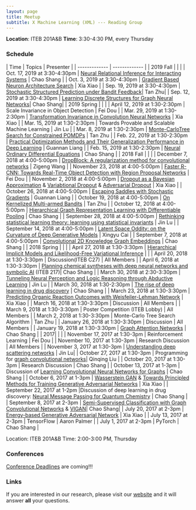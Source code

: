 ```yaml
---
layout: page
title: Meetup
subtitle: X Machine Learning (XML) --- Reading Group
---
```


**Location**: ITEB 201A&B    **Time**: 3:30-4:30 PM, every Thursday

### Schedule

| Time  | Topics | Presenter |
| ------------- | ------------- |
| 2019 Fall | | |
| Oct. 17, 2019 at 3:30-4:30pm | [Neural Relational Inference for Interacting Systems](https://arxiv.org/abs/1802.04687) | Chao Shang |
| Oct. 3, 2019 at 3:30-4:30pm | [Gradient Based Neuron Architecture Search](https://arxiv.org/pdf/1806.09055.pdf) | Xia Xiao |
| Sep. 19, 2019 at 3:30-4:30pm | [Stochastic Structured Prediction under Bandit Feedback](https://arxiv.org/pdf/1606.00739.pdf)| Tan Zhu|
| Sep. 12, 2019 at 3:30-4:30pm | [Learning Discrete Structures for Graph Neural Networks](https://arxiv.org/pdf/1903.11960.pdf)| Chao Shang|
| 2019 Spring | | |
| April 12, 2019 at 1:30-2:30pm | Scale Invariance in Object Detection | Fei Dou |
| Mar. 29, 2019 at 1:30-2:30pm | [Transformation Invariance in Convolution Neural Networks](https://arxiv.org/abs/1506.02025) | Xia Xiao |
| Mar. 15, 2019 at 1:30-2:30pm | Towards Provable and Scalable Machine Learning | Jin Lu |
| Mar. 8, 2019 at 1:30-2:30pm | [Monte-CarloTree Search for Constrained POMDPs](http://papers.nips.cc/paper/8017-monte-carlo-tree-search-for-constrained-pomdps) | Tan Zhu |
| Feb. 22, 2019 at 1:30-2:30pm | [Practical Optimization Methods and Their Generalization Performance in Deep Learning](https://arxiv.org/pdf/1802.05074.pdf) | Guannan Liang |
| Feb. 15, 2019 at 1:30-2:30pm | [Neural Ordinary Differential Equations](https://arxiv.org/pdf/1806.07366.pdf) | Chao Shang |
| 2018 Fall | | |
| December 7, 2018 at 4:00-5:00pm | [DropBlock: A regularization method for convolutional networks](https://papers.nips.cc/paper/8271-dropblock-a-regularization-method-for-convolutional-networks) | Zigeng Wang |
| November 23, 2018 at 4:00-5:00pm | [Faster R-CNN: Towards Real-Time Object Detection with Region Proposal Networks](https://arxiv.org/abs/1506.01497) | Fei Dou |
| November 2, 2018 at 4:00-5:00pm | [Dropout as a Bayesian Approximation](https://arxiv.org/pdf/1506.02142.pdf) & [Variabtional Dropout](https://arxiv.org/abs/1506.02557) & [Adversarial Dropout](https://openreview.net/pdf?id=HJIoJWZCZ) | Xia Xiao |
| October 26, 2018 at 4:00-5:00pm | [Escaping Saddles with Stochastic Gradients](https://arxiv.org/abs/1803.05999) | Guannan Liang |
| October 19, 2018 at 4:00-5:00pm | [On Kernelized Multi-armed Bandits](https://arxiv.org/pdf/1704.00445.pdf) | Tan Zhu |
| October 12, 2018 at 4:00-5:00pm | [Hierarchical Graph Representation Learning with Differentiable Pooling](https://arxiv.org/abs/1806.08804) | Chao Shang |
| September 28, 2018 at 4:00-5:00pm | [Rethinking statistical learning theory: learning using statistical invariants](https://link.springer.com/article/10.1007/s10994-018-5742-0) | Jin Lu |
| September 14, 2018 at 4:00-5:00pm | [Latent Space Oddity: on the Curvature of Deep Generative Models](https://arxiv.org/pdf/1710.11379.pdf) | Xingyu Cai  |
| September 7, 2018 at 4:00-5:00pm | [Convolutional 2D Knowledge Graph Embeddings](https://arxiv.org/abs/1707.01476)  | Chao Shang  |
| 2018 Spring | | |
| April 27, 2018 at 1:30-3:30pm | [Hierarchical Implicit Models and Likelihood-Free Variational Inference](https://arxiv.org/pdf/1702.08896.pdf) |   |
| April 20, 2018 at 1:30-3:30pm | Discussion(ITEB C27) | All Members  |
| April 6, 2018 at 1:30-3:30pm | [Planning chemical syntheses with deep neural networks and symbolic AI](https://www.nature.com/articles/nature25978) (ITEB 217)| Chao Shang  |
| March 30, 2018 at 2:30-3:30pm | [Tunneling Neural Perception and Logic Reasoning through Abductive Learning](https://arxiv.org/pdf/1802.01173.pdf) | Jin Lu |
| March 30, 2018 at 1:30-2:30pm | [The rise of deep learning in drug discovery](https://www.sciencedirect.com/science/article/pii/S1359644617303598) | Chao Shang |
| March 23, 2018 at 1:30-3:30pm | [Predicting Organic Reaction Outcomes with Weisfeiler-Lehman Network](http://papers.nips.cc/paper/6854-predicting-organic-reaction-outcomes-with-weisfeiler-lehman-network.pdf) | Xia Xiao  |
| March 16, 2018 at 1:30-3:30pm | Discussion | All Members |
| March 9, 2018 at 1:30-3:30pm | Poster Competition (ITEB Lobby) | All Members  |
| March 2, 2018 at 1:30-3:30pm | Monte-Carlo Tree Search Algorithm | Tan Zhu  |
| January 26, 2018 at 1:30-3:30pm | Discussion | All Members  |
| January 19, 2018 at 1:30-3:30pm | [Graph Attention Networks](https://arxiv.org/pdf/1710.10903.pdf) | Chao Shang |
| 2017| | |
| November 17, 2017 at 1:30-3pm | Reinforcement Learning | Fei Dou |
| November 10, 2017 at 1:30-3pm | Research Discussion | All Members |
| November 3, 2017 at 1:30-3pm | [Understanding deep scattering networks](https://arxiv.org/pdf/1601.04920.pdf) | Jin Lu|
| October 27, 2017 at 1:30-3pm | Programming for [graph convolutional networks](https://github.com/tkipf/gcn)| Qinqing Liu |
| October 20, 2017 at 1:30-3pm | Research Discussion |  Chao Shang |
| October 13, 2017 at 1-3pm | Discussion of [Learning Convolutional Neural Networks for Graphs](https://arxiv.org/abs/1605.05273) | Chao Shang |
| October 6, 2017 at 1-3pm | [Wasserstein GAN](https://arxiv.org/abs/1701.07875)  & [Towards Principled Methods for Training Generative Adversarial Networks](https://arxiv.org/abs/1701.04862)  | Xia Xiao |
| September 22, 2017 at 1-2pm |Discussion of deep learning in drug discovery: [Neural Message Passing for Quantum Chemistry](https://arxiv.org/pdf/1704.01212.pdf) | Chao Shang |
| September 8, 2017 at 2-3pm |  [Semi-Supervised Classification with Graph Convolutional Networks](https://arxiv.org/abs/1609.02907) & [VIGAN](https://arxiv.org/abs/1708.06724)| Chao Shang|
| July 20, 2017 at 2-3pm |  [Energy-based Generative Adversarial Network](https://arxiv.org/abs/1609.03126) | Xia Xiao |
| July 13, 2017 at 2-3pm |  TensorFlow | Aaron Palmer |
| July 1, 2017 at 2-3pm |  PyTorch | Chao Shang |


Location: ITEB 201A&B
Time: 2:00-3:00 PM, Thursday

### Conferences
[Conference Deadlines](https://aideadlin.es/?sub=ML,CV,NLP,RO,SP,DM) are coming!!!


### Links

If you are interested in our research, please visit our [website](http://www.labhealthinfo.uconn.edu/) and it will answer **all** your questions.
